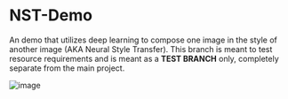 # NST-Demo
An demo that utilizes deep learning to compose one image in the style of another image (AKA Neural Style Transfer). This branch is meant to test resource requirements and is meant as a **TEST BRANCH** only, completely separate from the main project.

![image](https://github.com/user-attachments/assets/625abdaf-d546-4bb5-8025-f45a4954e0d5)


